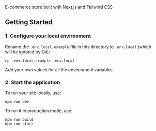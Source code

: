 E-commerce store built with Next.js and Tailwind CSS 

## Getting Started

### 1. Configure your local environment

Rename the `.env.local.example` file in this directory to `.env.local` (which will
be ignored by Git):

```
cp .env.local.example .env.local
```

Add your own values for all the environment variables.

### 2. Start the application

To run your site locally, use:

```
npm run dev
```

To run it in production mode, use:

```
npm run build
npm run start
```

